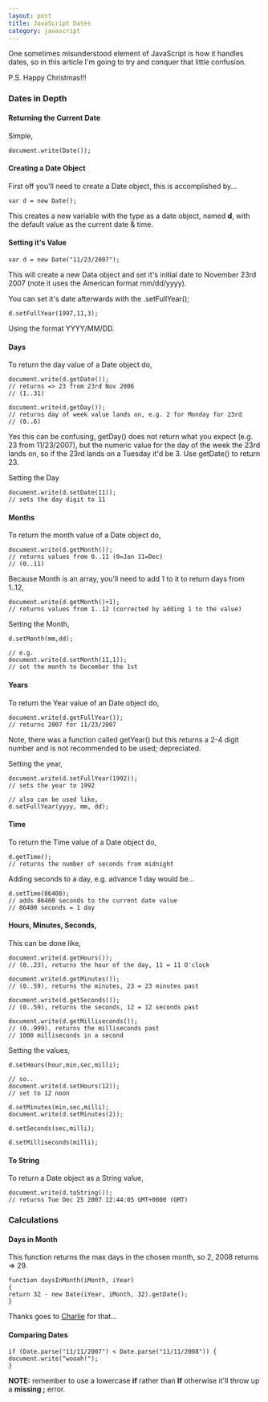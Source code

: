 ```yaml
---
layout: post
title: JavaScript Dates
category: javascript
---
```


One sometimes misunderstood element of JavaScript is how it handles dates, so in this article I'm going to try and conquer that little confusion.

P.S.
Happy Christmas!!!

### Dates in Depth

#### Returning the Current Date

Simple,

    document.write(Date());

#### Creating a Date Object

First off you'll need to create a Date object, this is accomplished by...

    var d = new Date();

This creates a new variable with the type as a date object, named **d**, with the default value as the current date & time.

#### Setting it's Value

    var d = new Date("11/23/2007");

This will create a new Data object and set it's initial date to November 23rd 2007 (note it uses the American format mm/dd/yyyy).

You can set it's date afterwards with the .setFullYear();

    d.setFullYear(1997,11,3);

Using the format YYYY/MM/DD.

#### Days

To return the day value of a Date object do,

    document.write(d.getDate());  
    // returns => 23 from 23rd Nov 2006
    // (1..31)
    
    document.write(d.getDay());   
    // returns day of week value lands on, e.g. 2 for Monday for 23rd
    // (0..6)

Yes this can be confusing, getDay() does not return what you expect (e.g. 23 from 11/23/2007), but the numeric value for the day of the week the 23rd lands on, so if the 23rd lands on a Tuesday it'd be 3.  Use getDate() to return 23.

Setting the Day

    document.write(d.setDate(11));
    // sets the day digit to 11

#### Months

To return the month value of a Date object do,

    document.write(d.getMonth());
    // returns values from 0..11 (0=Jan 11=Dec)
    // (0..11)

Because Month is an array, you'll need to add 1 to it to return days from 1..12,

    document.write(d.getMonth()+1);
    // returns values from 1..12 (corrected by adding 1 to the value)

Setting the Month,

    d.setMonth(mm,dd);

	// e.g.
    document.write(d.setMonth(11,1));
	// set the month to December the 1st

#### Years

To return the Year value of an Date object do,

    document.write(d.getFullYear());
    // returns 2007 for 11/23/2007

Note, there was a function called getYear() but this returns a 2-4 digit number and is not recommended to be used; depreciated.

Setting the year,

    document.write(d.setFullYear(1992));
    // sets the year to 1992
    
    // also can be used like, 
    d.setFullYear(yyyy, mm, dd);

#### Time

To return the Time value of a Date object do,

    d.getTime();
    // returns the number of seconds from midnight

Adding seconds to a day, e.g. advance 1 day would be...

    d.setTime(86400);
    // adds 86400 seconds to the current date value
    // 86400 seconds = 1 day

#### Hours, Minutes, Seconds,

This can be done like,

    document.write(d.getHours());
    // (0..23), returns the hour of the day, 11 = 11 O'clock

    document.write(d.getMinutes());
    // (0..59), returns the minutes, 23 = 23 minutes past

    document.write(d.getSeconds());
    // (0..59), returns the seconds, 12 = 12 seconds past

    document.write(d.getMilliseconds());
    // (0..999), returns the milliseconds past
    // 1000 milliseconds in a second

Setting the values,

    d.setHours(hour,min,sec,milli);
    
    // so..
    document.write(d.setHours(12));
    // set to 12 noon

    d.setMinutes(min,sec,milli);
    document.write(d.setMinutes(2));

    d.setSeconds(sec,milli);

    d.setMilliseconds(milli);

#### To String

To return a Date object as a String value,

    document.write(d.toString());
    // returns Tue Dec 25 2007 12:44:05 GMT+0000 (GMT)

### Calculations

#### Days in Month

This function returns the max days in the chosen month, so 2, 2008 returns => 29.

    function daysInMonth(iMonth, iYear)
    {
    return 32 - new Date(iYear, iMonth, 32).getDate();
    }

Thanks goes to [Charlie](http://snippets.dzone.com/posts/show/2099) for that...

#### Comparing Dates

    if (Date.parse("11/11/2007") < Date.parse("11/11/2008")) {
    document.write("wooah!");
    }

**NOTE:** remember to use a lowercase **if** rather than **If** otherwise it'll throw up a **missing ;** error.

